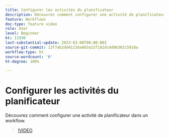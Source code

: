 ```yaml
---
title: Configurer les activités du planificateur
description: Découvrez comment configurer une activité de planificateur dans un workflow.
feature: Workflows
doc-type: feature video
role: User
level: Beginner
kt: 11930
last-substantial-update: 2023-03-08T00:00:00Z
source-git-commit: 13f7ab2dd41216a603a22f181dc4d06302c5918a
workflow-type: ht
source-wordcount: '0'
ht-degree: 100%

---
```



# Configurer les activités du planificateur

Découvrez comment configurer une activité de planificateur dans un workflow.

>[!VIDEO](https://video.tv.adobe.com/v/3416037?quality=12&learn=on)
